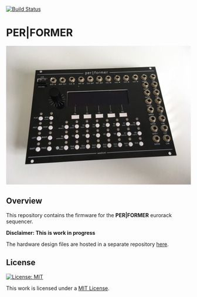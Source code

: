 [![Build Status](https://travis-ci.org/westlicht/performer.svg?branch=master)](https://travis-ci.org/westlicht/performer)

# PER|FORMER

<a href="doc/sequencer.jpg"><img src="doc/sequencer.jpg"/></a>

## Overview

This repository contains the firmware for the **PER|FORMER** eurorack sequencer.

**Disclaimer: This is work in progress**

The hardware design files are hosted in a separate repository [here](https://github.com/westlicht/performer-hardware).

## License

[![License: MIT](https://img.shields.io/badge/License-MIT-yellow.svg)](https://opensource.org/licenses/MIT)

This work is licensed under a [MIT License](https://opensource.org/licenses/MIT).

